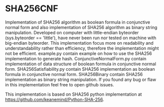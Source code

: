 # SHA256CNF
Implementation of SHA256 algorithm as boolean formula in conjunctive normal form and also implementation of SHA256 algorithm as binary string manipulation. 
Developed on computer with little-endian byteorder (sys.byteorder == 'little'), have never been run nor tested on machine with big-endian byteorder. 
This implementation focus more on readability and understandability rather than efficiency, therefore the implementation might not be efficient. 
example.py contain example on how to use the SHA256 implementation to generate hash. 
ConjunctiveNormalForm.py contain implementation of data structure of boolean formula in conjunctive normal form.
SHA256Satisfiability.py contain SHA256 implementation as boolean formula in conjunctive normal form. 
SHA256Binary contain SHA256 implementation as binary string manipulation. 
If you found any bug or flaw in this implementation feel free to open github issues. 
 
This implementation is based on SHA256 python implementation at https://github.com/keanemind/Python-SHA-256. 
